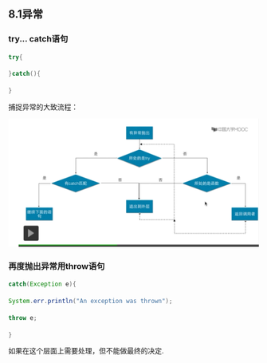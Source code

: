 ## 8.1异常

### try... catch语句

```java
try{

}catch(){

}
```

捕捉异常的大致流程：

![image-20201201221829141](8.异常处理与输入输出.assets/image-20201201221829141.png)

### 再度抛出异常用throw语句

```java
catch(Exception e){

System.err.println("An exception was thrown");

throw e;

}


```

如果在这个层面上需要处理，但不能做最终的决定.

